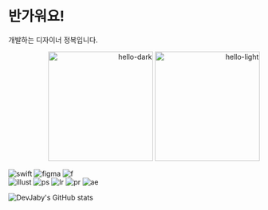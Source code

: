 <!--
**DevJaby/DevJaby** is a ✨ _special_ ✨ repository because its `README.md` (this file) appears on your GitHub profile.

Here are some ideas to get you started:

- 🔭 I’m currently working on ...
- 🌱 I’m currently learning ...
- 👯 I’m looking to collaborate on ...
- 🤔 I’m looking for help with ...
- 💬 Ask me about ...
- 📫 How to reach me: ...
- 😄 Pronouns: ...
- ⚡ Fun fact: ...
[![GitHub Streak](https://streak-stats.demolab.com?user=DevJaby&theme=dracula&border_radius=6&locale=ko&date_format=%5BY.%5Dn.j&card_width=500)](https://git.io/streak-stats)
-->


# 반가워요!


<p>
  개발하는 디자이너 정복입니다.
  <p align="right">
    <img src="./assets/hello-dark.gif#gh-light-mode-only" alt="hello-dark" height="220" width="210" />
    <img src="./assets/hello-light.gif#gh-dark-mode-only" alt="hello-light" height="220" width="210" />
  </p>
</p>

![swift](https://github.com/DevJaby/DevJaby/assets/161338683/328838d1-e08d-455c-8cc6-44b1657a4179)
![figma](https://github.com/DevJaby/DevJaby/assets/161338683/958b0962-3697-4c84-9d46-e0e183378d7a)
![f](https://github.com/DevJaby/DevJaby/assets/161338683/493693a3-421b-4cef-872f-d037ff250d9a)<br>
![illust](https://github.com/DevJaby/DevJaby/assets/161338683/d603375b-0d54-497b-ab60-50956cb766bb)
![ps](https://github.com/DevJaby/DevJaby/assets/161338683/a97aa693-c896-4c17-b5c3-5ec360ab1e85)
![lr](https://github.com/DevJaby/DevJaby/assets/161338683/bcf946c8-4504-4553-aea7-a53955fb2eb2)
![pr](https://github.com/DevJaby/DevJaby/assets/161338683/88af0eea-7ef7-450a-adb2-8bc95f550ee0)
![ae](https://github.com/DevJaby/DevJaby/assets/161338683/8c8951b0-e877-404c-ad84-d71bc7b58184)



![DevJaby's GitHub stats](https://github-readme-stats.vercel.app/api?username=DevJaby&show_icons=true&theme=dark)

